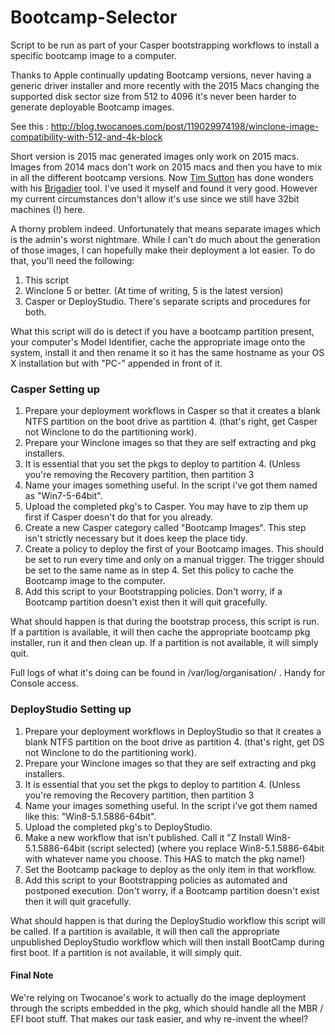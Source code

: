 # Bootcamp-Selector
Script to be run as part of your Casper bootstrapping workflows to install a specific bootcamp image to a computer.

Thanks to Apple continually updating Bootcamp versions, never having a generic driver installer and more recently with the 2015 Macs changing the supported disk sector size from 512 to 4096 it's never been harder to generate deployable Bootcamp images.

See this : http://blog.twocanoes.com/post/119029974198/winclone-image-compatibility-with-512-and-4k-block

Short version is 2015 mac generated images only work on 2015 macs. Images from 2014 macs don't work on 2015 macs and then you have to mix in all the different bootcamp versions. Now [Tim Sutton](https://github.com/timsutton) has done wonders with his [Brigadier](https://github.com/timsutton/brigadier) tool. I've used it myself and found it very good. However my current circumstances don't allow it's use since we still have 32bit machines (!) here.

A thorny problem indeed. Unfortunately that means separate images which is the admin's worst nightmare. While I can't do much about the generation of those images, I can hopefully make their deployment a lot easier. To do that, you'll need the following:

1. This script
2. Winclone 5 or better. (At time of writing, 5 is the latest version)
3. Casper or DeployStudio. There's separate scripts and procedures for both.

What this script will do is detect if you have a bootcamp partition present, your computer's Model Identifier, cache the appropriate image onto the system, install it and then rename it so it has the same hostname as your OS X installation but with "PC-" appended in front of it.

### Casper Setting up

1. Prepare your deployment workflows in Casper so that it creates a blank NTFS partition on the boot drive as partition 4.
(that's right, get Casper not Winclone to do the partitioning work).
2. Prepare your Winclone images so that they are self extracting and pkg installers.
3. It is essential that you set the pkgs to deploy to partition 4. (Unless you're removing the Recovery partition, then partition 3
4. Name your images something useful. In the script i've got them named as "Win7-5-64bit".
5. Upload the completed pkg's to Casper. You may have to zip them up first if Casper doesn't do that for you already.
6. Create a new Casper category called "Bootcamp Images". This step isn't strictly necessary but it does keep the place tidy.
7. Create a policy to deploy the first of your Bootcamp images.
This should be set to run every time and only on a manual trigger.
The trigger should be set to the same name as in step 4.
Set this policy to cache the Bootcamp image to the computer.
8. Add this script to your Bootstrapping policies. Don't worry, if a Bootcamp partition doesn't exist then it will quit gracefully.

What should happen is that during the bootstrap process, this script is run. If a partition is available, it will then cache the appropriate bootcamp pkg installer, run it and then clean up. If a partition is not available, it will simply quit.

Full logs of what it's doing can be found in /var/log/organisation/ . Handy for Console access.

### DeployStudio Setting up

1. Prepare your deployment workflows in DeployStudio so that it creates a blank NTFS partition on the boot drive as partition 4. (that's right, get DS not Winclone to do the partitioning work).
2. Prepare your Winclone images so that they are self extracting and pkg installers.
3. It is essential that you set the pkgs to deploy to partition 4. (Unless you're removing the Recovery partition, then partition 3
4. Name your images something useful. In the script i've got them named like this: "Win8-5.1.5886-64bit".
5. Upload the completed pkg's to DeployStudio.
6. Make a new workflow that isn't published. Call it "Z Install Win8-5.1.5886-64bit (script selected)
(where you replace Win8-5.1.5886-64bit with whatever name you choose. This HAS to match the pkg name!)
7. Set the Bootcamp package to deploy as the only item in that workflow.
8. Add this script to your Bootstrapping policies as automated and postponed execution.
Don't worry, if a Bootcamp partition doesn't exist then it will quit gracefully.

What should happen is that during the DeployStudio workflow this script will be called. If a partition is available, it will then call the appropriate unpublished DeployStudio workflow which will then install BootCamp during first boot. If a partition is not available, it will simply quit.

#### Final Note

We're relying on Twocanoe's work to actually do the image deployment through the scripts embedded in the pkg, which should handle all the MBR / EFI boot stuff. That makes our task easier, and why re-invent the wheel?
